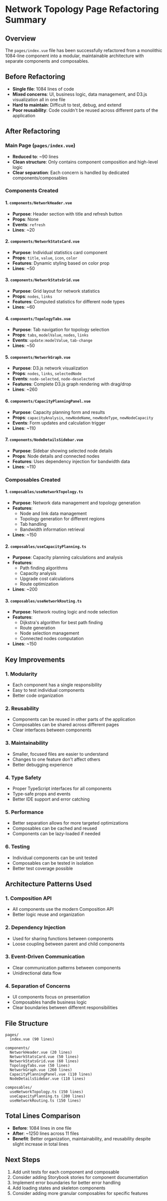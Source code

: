# Network Topology Page Refactoring Summary

## Overview
The `pages/index.vue` file has been successfully refactored from a monolithic 1084-line component into a modular, maintainable architecture with separate components and composables.

## Before Refactoring
- **Single file**: 1084 lines of code
- **Mixed concerns**: UI, business logic, data management, and D3.js visualization all in one file
- **Hard to maintain**: Difficult to test, debug, and extend
- **Poor reusability**: Code couldn't be reused across different parts of the application

## After Refactoring

### Main Page (`pages/index.vue`)
- **Reduced to**: ~90 lines
- **Clean structure**: Only contains component composition and high-level logic
- **Clear separation**: Each concern is handled by dedicated components/composables

### Components Created

#### 1. `components/NetworkHeader.vue`
- **Purpose**: Header section with title and refresh button
- **Props**: None
- **Events**: `refresh`
- **Lines**: ~20

#### 2. `components/NetworkStatsCard.vue`
- **Purpose**: Individual statistics card component
- **Props**: `title`, `value`, `icon`, `color`
- **Features**: Dynamic styling based on color prop
- **Lines**: ~50

#### 3. `components/NetworkStatsGrid.vue`
- **Purpose**: Grid layout for network statistics
- **Props**: `nodes`, `links`
- **Features**: Computed statistics for different node types
- **Lines**: ~60

#### 4. `components/TopologyTabs.vue`
- **Purpose**: Tab navigation for topology selection
- **Props**: `tabs`, `modelValue`, `nodes`, `links`
- **Events**: `update:modelValue`, `tab-change`
- **Lines**: ~50

#### 5. `components/NetworkGraph.vue`
- **Purpose**: D3.js network visualization
- **Props**: `nodes`, `links`, `selectedNode`
- **Events**: `node-selected`, `node-deselected`
- **Features**: Complete D3.js graph rendering with drag/drop
- **Lines**: ~260

#### 6. `components/CapacityPlanningPanel.vue`
- **Purpose**: Capacity planning form and results
- **Props**: `capacityAnalysis`, `newNodeName`, `newNodeType`, `newNodeCapacity`
- **Events**: Form updates and calculation trigger
- **Lines**: ~110

#### 7. `components/NodeDetailsSidebar.vue`
- **Purpose**: Sidebar showing selected node details
- **Props**: Node details and connected nodes
- **Features**: Uses dependency injection for bandwidth data
- **Lines**: ~110

### Composables Created

#### 1. `composables/useNetworkTopology.ts`
- **Purpose**: Network data management and topology generation
- **Features**: 
  - Node and link data management
  - Topology generation for different regions
  - Tab handling
  - Bandwidth information retrieval
- **Lines**: ~150

#### 2. `composables/useCapacityPlanning.ts`
- **Purpose**: Capacity planning calculations and analysis
- **Features**:
  - Path finding algorithms
  - Capacity analysis
  - Upgrade cost calculations
  - Route optimization
- **Lines**: ~200

#### 3. `composables/useNetworkRouting.ts`
- **Purpose**: Network routing logic and node selection
- **Features**:
  - Dijkstra's algorithm for best path finding
  - Route generation
  - Node selection management
  - Connected nodes computation
- **Lines**: ~150

## Key Improvements

### 1. **Modularity**
- Each component has a single responsibility
- Easy to test individual components
- Better code organization

### 2. **Reusability**
- Components can be reused in other parts of the application
- Composables can be shared across different pages
- Clear interfaces between components

### 3. **Maintainability**
- Smaller, focused files are easier to understand
- Changes to one feature don't affect others
- Better debugging experience

### 4. **Type Safety**
- Proper TypeScript interfaces for all components
- Type-safe props and events
- Better IDE support and error catching

### 5. **Performance**
- Better separation allows for more targeted optimizations
- Composables can be cached and reused
- Components can be lazy-loaded if needed

### 6. **Testing**
- Individual components can be unit tested
- Composables can be tested in isolation
- Better test coverage possible

## Architecture Patterns Used

### 1. **Composition API**
- All components use the modern Composition API
- Better logic reuse and organization

### 2. **Dependency Injection**
- Used for sharing functions between components
- Loose coupling between parent and child components

### 3. **Event-Driven Communication**
- Clear communication patterns between components
- Unidirectional data flow

### 4. **Separation of Concerns**
- UI components focus on presentation
- Composables handle business logic
- Clear boundaries between different responsibilities

## File Structure
```
pages/
  index.vue (90 lines)

components/
  NetworkHeader.vue (20 lines)
  NetworkStatsCard.vue (50 lines)
  NetworkStatsGrid.vue (60 lines)
  TopologyTabs.vue (50 lines)
  NetworkGraph.vue (260 lines)
  CapacityPlanningPanel.vue (110 lines)
  NodeDetailsSidebar.vue (110 lines)

composables/
  useNetworkTopology.ts (150 lines)
  useCapacityPlanning.ts (200 lines)
  useNetworkRouting.ts (150 lines)
```

## Total Lines Comparison
- **Before**: 1084 lines in one file
- **After**: ~1250 lines across 11 files
- **Benefit**: Better organization, maintainability, and reusability despite slight increase in total lines

## Next Steps
1. Add unit tests for each component and composable
2. Consider adding Storybook stories for component documentation
3. Implement error boundaries for better error handling
4. Add loading states and skeleton components
5. Consider adding more granular composables for specific features
